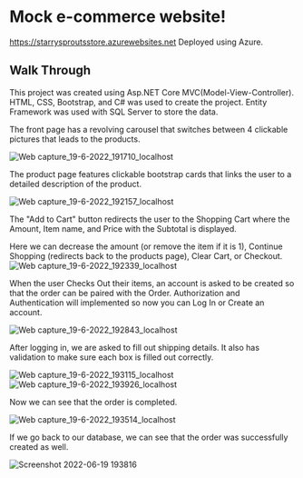 <h1>Mock e-commerce website!</h1>

https://starrysproutsstore.azurewebsites.net
Deployed using Azure.

<h2>Walk Through</h2>

This project was created using Asp.NET Core MVC(Model-View-Controller).
HTML, CSS, Bootstrap, and C# was used to create the project.
Entity Framework was used with SQL Server to store the data.

The front page has a revolving carousel that switches between 4 clickable pictures that leads to the products.

![Web capture_19-6-2022_191710_localhost](https://user-images.githubusercontent.com/87954849/174505866-6e2803c2-975d-45b9-aef2-377700b49c61.jpeg)

The product page features clickable bootstrap cards that links the user to a detailed description of the product.

![Web capture_19-6-2022_192157_localhost](https://user-images.githubusercontent.com/87954849/174506076-f17c5c02-1333-49e7-8680-b444d3402a5a.jpeg)

The "Add to Cart" button redirects the user to the Shopping Cart where the Amount, Item name, and Price with the Subtotal is displayed.

Here we can decrease the amount (or remove the item if it is 1), Continue Shopping (redirects back to the products page), Clear Cart, or Checkout.
![Web capture_19-6-2022_192339_localhost](https://user-images.githubusercontent.com/87954849/174506136-5dfb6a69-5982-43e4-ab0e-8bc3fd7639d3.jpeg)


When the user Checks Out their items, an account is asked to be created so that the order can be paired with the Order.
Authorization and Authentication will implemented so now you can Log In or Create an account.

![Web capture_19-6-2022_192843_localhost](https://user-images.githubusercontent.com/87954849/174506347-5ef2fd4b-d9b8-430f-acba-feb4da781ab2.jpeg)

After logging in, we are asked to fill out shipping details. It also has validation to make sure each box is filled out correctly.

![Web capture_19-6-2022_193115_localhost](https://user-images.githubusercontent.com/87954849/174506505-f559794d-b0ac-4a7b-aa38-2091c53d872f.jpeg)
![Web capture_19-6-2022_193926_localhost](https://user-images.githubusercontent.com/87954849/174506809-76ce5b04-ead0-4d50-88d5-c16131662a97.jpeg)

Now we can see that the order is completed.

![Web capture_19-6-2022_193514_localhost](https://user-images.githubusercontent.com/87954849/174506651-8b10af3b-c3be-4d96-84c8-0106a45e9ebf.jpeg)

If we go back to our database, we can see that the order was successfully created as well.

![Screenshot 2022-06-19 193816](https://user-images.githubusercontent.com/87954849/174506775-9e5d3fc5-a4b5-46b4-83b1-3a6f0d38b4af.png)
